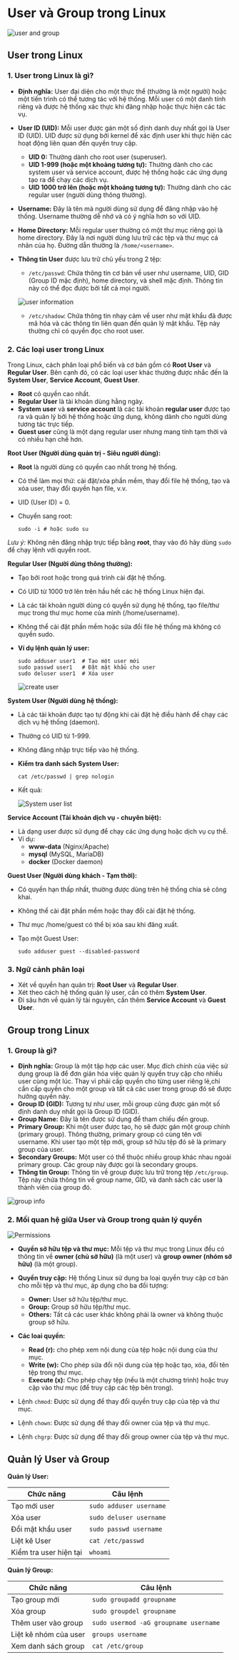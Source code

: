 # User và Group trong Linux

![user and group](./images/user-group.jpg)

## User trong Linux

### 1. User trong Linux là gì?

- **Định nghĩa:** User đại diện cho một thực thể (thường là một người) hoặc một tiến trình có thể tương tác với hệ thống. Mỗi user có một danh tính riêng và được hệ thống xác thực khi đăng nhập hoặc thực hiện các tác vụ.
- **User ID (UID):** Mỗi user được gán một số định danh duy nhất gọi là User ID (UID). UID được sử dụng bởi kernel để xác định user khi thực hiện các hoạt động liên quan đến quyền truy cập.
  - **UID 0:** Thường dành cho root user (superuser).
  - **UID 1-999 (hoặc một khoảng tương tự):** Thường dành cho các system user và service account, được hệ thống hoặc các ứng dụng tạo ra để chạy các dịch vụ.
  - **UID 1000 trở lên (hoặc một khoảng tương tự):** Thường dành cho các regular user (người dùng thông thường).
- **Username:** Đây là tên mà người dùng sử dụng để đăng nhập vào hệ thống. Username thường dễ nhớ và có ý nghĩa hơn so với UID.
- **Home Directory:** Mỗi regular user thường có một thư mục riêng gọi là home directory. Đây là nơi người dùng lưu trữ các tệp và thư mục cá nhân của họ. Đường dẫn thường là `/home/<username>`.
- **Thông tin User** được lưu trữ chủ yếu trong 2 tệp:
  - `/etc/passwd`: Chứa thông tin cơ bản về user như username, UID, GID (Group ID mặc định), home directory, và shell mặc định. Thông tin này có thể đọc được bởi tất cả mọi người.

  ![user information](./images/info_user.png)

  - `/etc/shadow`: Chứa thông tin nhạy cảm về user như mật khẩu đã được mã hóa và các thông tin liên quan đến quản lý mật khẩu. Tệp này thường chỉ có quyền đọc cho root user.

### 2. Các loại user trong Linux

Trong Linux, cách phân loại phổ biến và cơ bản gồm có **Root User** và **Regular User**. Bên cạnh đó, có các loại user khác thường được nhắc đến là **System User**, **Service Account**, **Guest User**.

- **Root** có quyền cao nhất.
- **Regular User** là tài khoản dùng hằng ngày.
- **System user** và **service account** là các tài khoản **regular user** được tạo ra và quản lý bởi hệ thống hoặc ứng dụng, không dành cho người dùng tương tác trực tiếp.
- **Guest user** cũng là một dạng regular user nhưng mang tính tạm thời và có nhiều hạn chế hơn.

**Root User (Người dùng quản trị - Siêu người dùng):**

- **Root** là người dùng có quyền cao nhất trong hệ thống.
- Có thể làm mọi thứ: cài đặt/xóa phần mềm, thay đổi file hệ thống, tạo và xóa user, thay đổi quyền hạn file, v.v.
- UID (User ID) = 0.
- Chuyển sang root:

    ```plaintext
    sudo -i # hoặc sudo su
    ```

*Lưu ý:* Không nên đăng nhập trực tiếp bằng **root**, thay vào đó hãy dùng `sudo` để chạy lệnh với quyền root.

**Regular User (Người dùng thông thường):**

- Tạo bởi root hoặc trong quá trình cài đặt hệ thống.
- Có UID từ 1000 trở lên trên hầu hết các hệ thống Linux hiện đại.
- Là các tài khoản người dùng có quyền sử dụng hệ thống, tạo file/thư mục trong thư mục home của mình (/home/username).
- Không thể cài đặt phần mềm hoặc sửa đổi file hệ thống mà không có quyền sudo.
- **Ví dụ lệnh quản lý user:**

  ```plaintext
  sudo adduser user1  # Tạo một user mới
  sudo passwd user1   # Đặt mật khẩu cho user
  sudo deluser user1  # Xóa user
  ```

  ![create user](./images/create_user.png)

**System User (Người dùng hệ thống):**

- Là các tài khoản được tạo tự động khi cài đặt hệ điều hành để chạy các dịch vụ hệ thống (daemon).
- Thường có UID từ 1-999.
- Không đăng nhập trực tiếp vào hệ thống.
- **Kiểm tra danh sách System User:**

    ```plaintext
    cat /etc/passwd | grep nologin
    ```

- Kết quả:

  ![System user list](./images/system_user.png)

**Service Account (Tài khoản dịch vụ - chuyên biệt):**

- Là dạng user được sử dụng để chạy các ứng dụng hoặc dịch vụ cụ thể.
- Ví dụ:
  - **www-data** (Nginx/Apache)
  - **mysql** (MySQL, MariaDB)
  - **docker** (Docker daemon)

**Guest User (Người dùng khách - Tạm thời):**

- Có quyền hạn thấp nhất, thường được dùng trên hệ thống chia sẻ công khai.
- Không thể cài đặt phần mềm hoặc thay đổi cài đặt hệ thống.
- Thư mục /home/guest có thể bị xóa sau khi đăng xuất.
- Tạo một Guest User:

  ```plaintext
  sudo adduser guest --disabled-password
  ```

### 3. Ngữ cảnh phân loại

- Xét về quyền hạn quản trị: **Root User** và **Regular User**.
- Xét theo cách hệ thống quản lý user, cần có thêm **System User**.
- Đi sâu hơn về quản lý tài nguyên, cần thêm **Service Account** và **Guest User**.

## Group trong Linux

### 1. Group là gì?

- **Định nghĩa:** Group là một tập hợp các user. Mục đích chính của việc sử dụng group là để đơn giản hóa việc quản lý quyền truy cập cho nhiều user cùng một lúc. Thay vì phải cấp quyền cho từng user riêng lẻ,chỉ cần cấp quyền cho một group và tất cả các user trong group đó sẽ được hưởng quyền này.
- **Group ID (GID):** Tương tự như user, mỗi group cũng được gán một số định danh duy nhất gọi là Group ID (GID).
- **Group Name:** Đây là tên được sử dụng để tham chiếu đến group.
- **Primary Group:** Khi một user được tạo, họ sẽ được gán một group chính (primary group). Thông thường, primary group có cùng tên với username. Khi user tạo một tệp mới, group sở hữu tệp đó sẽ là primary group của user.
- **Secondary Groups:** Một user có thể thuộc nhiều group khác nhau ngoài primary group. Các group này được gọi là secondary groups.
- **Thông tin Group:** Thông tin về group được lưu trữ trong tệp `/etc/group`. Tệp này chứa thông tin về group name, GID, và danh sách các user là thành viên của group đó.

![group info](./images/group_info.png)

### 2. Mối quan hệ giữa User và Group trong quản lý quyền

![Permissions](./images/Permissions.png)

- **Quyền sở hữu tệp và thư mục:** Mỗi tệp và thư mục trong Linux đều có thông tin về **owner (chủ sở hữu)** (là một user) và **group owner (nhóm sở hữu)** (là một group).
- **Quyền truy cập:** Hệ thống Linux sử dụng ba loại quyền truy cập cơ bản cho mỗi tệp và thư mục, áp dụng cho ba đối tượng:
  - **Owner:** User sở hữu tệp/thư mục.
  - **Group:** Group sở hữu tệp/thư mục.
  - **Others:** Tất cả các user khác không phải là owner và không thuộc group sở hữu.
- **Các loai quyền:**
  - **Read (r):** cho phép xem nội dung của tệp hoặc nội dung của thư mục.
  - **Write (w):** Cho phép sửa đổi nội dung của tệp hoặc tạo, xóa, đổi tên tệp trong thư mục.
  - **Execute (x):** Cho phép chạy tệp (nếu là một chương trình) hoặc truy cập vào thư mục (để truy cập các tệp bên trong).

- Lệnh `chmod`: Được sử dụng để thay đổi quyền truy cập của tệp và thư mục.
- Lệnh `chown`: Được sử dụng để thay đổi owner của tệp và thư mục.
- Lệnh `chgrp`: Được sử dụng để thay đổi group owner của tệp và thư mục.

## Quản lý User và Group

**Quản lý User:**

| Chức năng | Câu lệnh |
|-----------|-------------|
| Tạo mới user | `sudo adduser username` |
| Xóa user | `sudo deluser username` |
| Đổi mật khẩu user | `sudo passwd username` |
| Liệt kê User | `cat /etc/passwd` |
| Kiểm tra user hiện tại | `whoami` |

**Quản lý Group:**

| Chức năng | Câu lệnh |
|-----------|-------------|
| Tạo group mới | `sudo groupadd groupname` |
| Xóa group | `sudo groupdel groupname` |
| Thêm user vào group | `sudo usermod -aG groupname username` |
| Liệt kê nhóm của user | `groups username` |
| Xem danh sách group | `cat /etc/group` |
